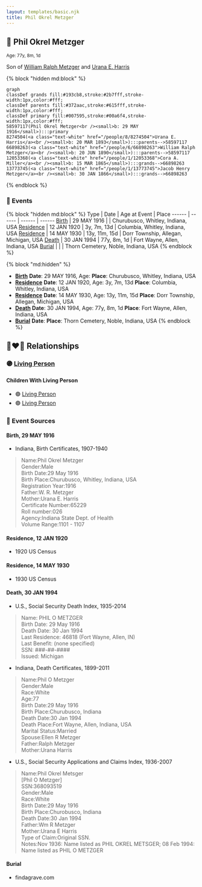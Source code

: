 ```yaml
---
layout: templates/basic.njk
title: Phil Okrel Metzger
---
```

## 🔵 Phil Okrel Metzger
<small>Age: 77y, 8m, 1d</small>

Son of [William Ralph Metzger](/people/6/66898263) and [Urana E. Harris](/people/8/8274504)

{% block "hidden md:block" %}
```mermaid
graph
classDef grands fill:#193cb8,stroke:#2b7fff,stroke-width:1px,color:#fff;
classDef parents fill:#372aac,stroke:#615fff,stroke-width:1px,color:#fff;
classDef primary fill:#007595,stroke:#00a6f4,stroke-width:1px,color:#fff;
58597117(Phil Okrel Metzger<br /><small>b: 29 MAY 1916</small>):::primary
8274504(<a class="text-white" href="/people/8/8274504">Urana E. Harris</a><br /><small>b: 20 MAR 1893</small>):::parents-->58597117
66898263(<a class="text-white" href="/people/6/66898263">William Ralph Metzger</a><br /><small>b: 20 JUN 1890</small>):::parents-->58597117
12053368(<a class="text-white" href="/people/1/12053368">Cora A. Miller</a><br /><small>b: 15 MAR 1865</small>):::grands-->66898263
13773745(<a class="text-white" href="/people/1/13773745">Jacob Henry Metzger</a><br /><small>b: 30 JAN 1866</small>):::grands-->66898263
```
{% endblock %}

### 📆 Events

{% block "hidden md:block" %}
Type | Date | Age at Event | Place
------ | ------ | ------ | ------
[Birth](#event-event-2) | 29 MAY 1916 |  | Churubusco, Whitley, Indiana, USA
[Residence](#event-event-0) | 12 JAN 1920 | 3y, 7m, 13d | Columbia, Whitley, Indiana, USA
[Residence](#event-event-1) | 14 MAY 1930 | 13y, 11m, 15d | Dorr Township, Allegan, Michigan, USA
[Death](#event-event-5) | 30 JAN 1994 | 77y, 8m, 1d | Fort Wayne, Allen, Indiana, USA
[Burial](#event-event-6) |  |  | Thorn Cemetery, Noble, Indiana, USA
{% endblock %}

{% block "md:hidden" %}
- **[Birth](#event-event-2)**
**Date**: 29 MAY 1916, Age:
**Place**: Churubusco, Whitley, Indiana, USA
- **[Residence](#event-event-0)**
**Date**: 12 JAN 1920, Age: 3y, 7m, 13d
**Place**: Columbia, Whitley, Indiana, USA
- **[Residence](#event-event-1)**
**Date**: 14 MAY 1930, Age: 13y, 11m, 15d
**Place**: Dorr Township, Allegan, Michigan, USA
- **[Death](#event-event-5)**
**Date**: 30 JAN 1994, Age: 77y, 8m, 1d
**Place**: Fort Wayne, Allen, Indiana, USA
- **[Burial](#event-event-6)**
**Date**:
**Place**: Thorn Cemetery, Noble, Indiana, USA
{% endblock %}

## 👩‍❤️‍👨 Relationships

### 🟣 [Living Person](/people/8/85561305)

#### Children With Living Person
* 🟣 [Living Person](/people/3/35610560)
* 🟣 [Living Person](/people/8/89832710)
### 📰 Event Sources

#### <a id="event-event-2"></a> Birth, 29 MAY 1916
* Indiana, Birth Certificates, 1907-1940
>   
  > Name:Phil Okrel Metzger  
  > Gender:Male  
  > Birth Date:29 May 1916  
  > Birth Place:Churubusco, Whitley, Indiana, USA  
  > Registration Year:1916  
  > Father:W. R. Metzger  
  > Mother:Urana E. Harris  
  > Certificate Number:65229  
  > Roll number:026  
  > Agency:Indiana State Dept. of Health  
  > Volume Range:1101 - 1107

#### <a id="event-event-0"></a> Residence, 12 JAN 1920
* 1920 US Census

#### <a id="event-event-1"></a> Residence, 14 MAY 1930
* 1930 US Census

#### <a id="event-event-5"></a> Death, 30 JAN 1994
* U.S., Social Security Death Index, 1935-2014
>   
  > Name: PHIL O METZGER  
  > Birth Date: 29 May 1916  
  > Death Date: 30 Jan 1994  
  > Last Residence: 46818 (Fort Wayne, Allen, IN)  
  > Last Benefit: (none specified)  
  > SSN: ###-##-####  
  > Issued: Michigan
* Indiana, Death Certificates, 1899-2011
>   
  > Name:Phil O Metzger  
  > Gender:Male  
  > Race:White  
  > Age:77  
  > Birth Date:29 May 1916  
  > Birth Place:Churubusco, Indiana  
  > Death Date:30 Jan 1994  
  > Death Place:Fort Wayne, Allen, Indiana, USA  
  > Marital Status:Married  
  > Spouse:Ellen R Metzger  
  > Father:Ralph Metzger  
  > Mother:Urana Harris
* U.S., Social Security Applications and Claims Index, 1936-2007
>   
  > Name:Phil Okrel Metsger  
  > [Phil O Metzger]   
  > SSN:368093519  
  > Gender:Male  
  > Race:White  
  > Birth Date:29 May 1916  
  > Birth Place:Churobusco, Indiana  
  > Death Date:30 Jan 1994  
  > Father:Wm R Metzger  
  > Mother:Urana E Harris  
  > Type of Claim:Original SSN.  
  > Notes:Nov 1936: Name listed as PHIL OKREL METSGER; 08 Feb 1994: Name listed as PHIL O METZGER

#### <a id="event-event-6"></a> Burial
* findagrave.com